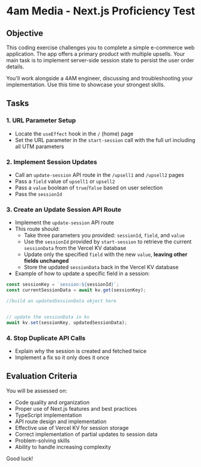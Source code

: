 # 4am Media - Next.js Proficiency Test

## Objective
This coding exercise challenges you to complete a simple e-commerce web application. The app offers a primary product with multiple upsells. Your main task is to implement server-side session state to persist the user order details. 

You'll work alongside a 4AM engineer, discussing and troubleshooting your implementation. Use this time to showcase your strongest skills.

## Tasks

### 1. URL Parameter Setup
- Locate the `useEffect` hook in the `/` (home) page
- Set the URL parameter in the `start-session` call with the full url including all UTM parameters


### 2. Implement Session Updates
- Call an `update-session` API route in the `/upsell1` and `/upsell2` pages
- Pass a `field` value of `upsell1` or `upsell2`
- Pass a `value` boolean of `true`/`false` based on user selection
- Pass the `sessionId`

### 3. Create an Update Session API Route
- Implement the `update-session` API route
- This route should:
  - Take three parameters you provided: `sessionId`, `field`, and `value`
  - Use the `sessionId` provided by `start-session` to retrieve the current `sessionData` from the Vercel KV database
  - Update only the specified `field` with the new `value`, **leaving other fields unchanged**
  - Store the updated `sessionData` back in the Vercel KV database
- Example of how to update a specific field in a session:

```typescript
const sessionKey = `session:${sessionId}`;
const currentSessionData = await kv.get(sessionKey);

//build an updatedSessionData object here


// update the sessionData in kv
await kv.set(sessionKey, updatedSessionData);
```


### 4. Stop Duplicate API Calls
- Explain why the session is created and fetched twice
- Implement a fix so it only does it once


## Evaluation Criteria
You will be assessed on:
- Code quality and organization
- Proper use of Next.js features and best practices
- TypeScript implementation
- API route design and implementation
- Effective use of Vercel KV for session storage
- Correct implementation of partial updates to session data
- Problem-solving skills
- Ability to handle increasing complexity



Good luck!
